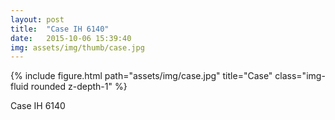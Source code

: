 ```yaml
---
layout: post
title:  "Case IH 6140"
date:   2015-10-06 15:39:40
img: assets/img/thumb/case.jpg
---
```


<div class="row">
    <div class="col-sm mt-3 mt-md-0">
        {% include figure.html path="assets/img/case.jpg" title="Case" class="img-fluid rounded z-depth-1" %}
    </div>
</div>

Case IH 6140